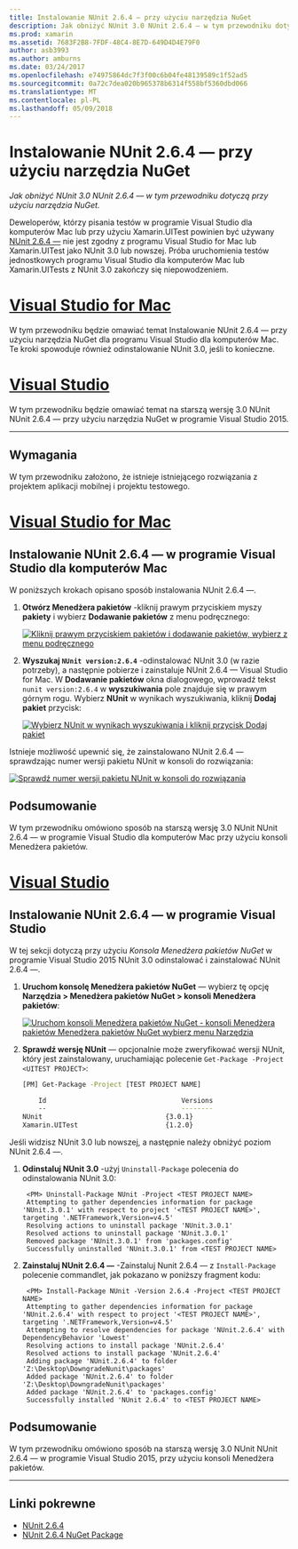 ```yaml
---
title: Instalowanie NUnit 2.6.4 — przy użyciu narzędzia NuGet
description: Jak obniżyć NUnit 3.0 NUnit 2.6.4 — w tym przewodniku dotyczą przy użyciu narzędzia NuGet.
ms.prod: xamarin
ms.assetid: 7683F2B8-7FDF-48C4-8E7D-649D4D4E79F0
author: asb3993
ms.author: amburns
ms.date: 03/24/2017
ms.openlocfilehash: e74975864dc7f3f00c6b04fe48139589c1f52ad5
ms.sourcegitcommit: 0a72c7dea020b965378b6314f558bf5360dbd066
ms.translationtype: MT
ms.contentlocale: pl-PL
ms.lasthandoff: 05/09/2018
---
```

# <a name="installing-nunit-264-using-nuget"></a>Instalowanie NUnit 2.6.4 — przy użyciu narzędzia NuGet

_Jak obniżyć NUnit 3.0 NUnit 2.6.4 — w tym przewodniku dotyczą przy użyciu narzędzia NuGet._

Deweloperów, którzy pisania testów w programie Visual Studio dla komputerów Mac lub przy użyciu Xamarin.UITest powinien być używany [NUnit 2.6.4 —](http://nunit.org/index.php?p=docHome&r=2.6.4) nie jest zgodny z programu Visual Studio for Mac lub Xamarin.UITest jako NUnit 3.0 lub nowszej. Próba uruchomienia testów jednostkowych programu Visual Studio dla komputerów Mac lub Xamarin.UITests z NUnit 3.0 zakończy się niepowodzeniem.

# <a name="visual-studio-for-mactabvsmac"></a>[Visual Studio for Mac](#tab/vsmac)

W tym przewodniku będzie omawiać temat Instalowanie NUnit 2.6.4 — przy użyciu narzędzia NuGet dla programu Visual Studio dla komputerów Mac. Te kroki spowoduje również odinstalowanie NUnit 3.0, jeśli to konieczne.

# <a name="visual-studiotabvswin"></a>[Visual Studio](#tab/vswin)

W tym przewodniku będzie omawiać temat na starszą wersję 3.0 NUnit NUnit 2.6.4 — przy użyciu narzędzia NuGet w programie Visual Studio 2015.

-----

## <a name="requirements"></a>Wymagania

W tym przewodniku założono, że istnieje istniejącego rozwiązania z projektem aplikacji mobilnej i projektu testowego.

# <a name="visual-studio-for-mactabvsmac"></a>[Visual Studio for Mac](#tab/vsmac)

## <a name="installing-nunit-264-in-visual-studio-for-mac"></a>Instalowanie NUnit 2.6.4 — w programie Visual Studio dla komputerów Mac

W poniższych krokach opisano sposób instalowania NUnit 2.6.4 —.


1. **Otwórz Menedżera pakietów** -kliknij prawym przyciskiem myszy **pakiety** i wybierz **Dodawanie pakietów** z menu podręcznego:

    [![](installing-nunit-using-nuget-images/add-packages-xs.png "Kliknij prawym przyciskiem pakietów i dodawanie pakietów, wybierz z menu podręcznego")](installing-nunit-using-nuget-images/add-packages-xs.png#lightbox)
    
1. **Wyszukaj `NUnit version:2.6.4`**  -odinstalować NUnit 3.0 (w razie potrzeby), a następnie pobierze i zainstaluje NUnit 2.6.4 — Visual Studio for Mac. W **Dodawanie pakietów** okna dialogowego, wprowadź tekst `nunit version:2.6.4` w **wyszukiwania** pole znajduje się w prawym górnym rogu. Wybierz **NUnit** w wynikach wyszukiwania, kliknij **Dodaj pakiet** przycisk:

    [![](installing-nunit-using-nuget-images/nunit-search-xs.png "Wybierz NUnit w wynikach wyszukiwania i kliknij przycisk Dodaj pakiet")](installing-nunit-using-nuget-images/nunit-search-xs.png#lightbox)


Istnieje możliwość upewnić się, że zainstalowano NUnit 2.6.4 — sprawdzając numer wersji pakietu NUnit w konsoli do rozwiązania:

[![](installing-nunit-using-nuget-images/nunit-2-6-4-installed.png "Sprawdź numer wersji pakietu NUnit w konsoli do rozwiązania")](installing-nunit-using-nuget-images/nunit-2-6-4-installed.png#lightbox)

## <a name="summary"></a>Podsumowanie

W tym przewodniku omówiono sposób na starszą wersję 3.0 NUnit NUnit 2.6.4 — w programie Visual Studio dla komputerów Mac przy użyciu konsoli Menedżera pakietów.


# <a name="visual-studiotabvswin"></a>[Visual Studio](#tab/vswin)

## <a name="installing-nunit-264-in-visual-studio"></a>Instalowanie NUnit 2.6.4 — w programie Visual Studio

W tej sekcji dotyczą przy użyciu _Konsola Menedżera pakietów NuGet_ w programie Visual Studio 2015 NUnit 3.0 odinstalować i zainstalować NUnit 2.6.4 —.


1. **Uruchom konsolę Menedżera pakietów NuGet** — wybierz tę opcję **Narzędzia > Menedżera pakietów NuGet > konsoli Menedżera pakietów**:

    [![](installing-nunit-using-nuget-images/package-manager-console.png "Uruchom konsoli Menedżera pakietów NuGet - konsoli Menedżera pakietów Menedżera pakietów NuGet wybierz menu Narzędzia")](installing-nunit-using-nuget-images/package-manager-console.png#lightbox)
    
1. **Sprawdź wersję NUnit** — opcjonalnie może zweryfikować wersji NUnit, który jest zainstalowany, uruchamiając polecenie `Get-Package -Project <UITEST PROJECT>`:

    ```bash
    [PM] Get-Package -Project [TEST PROJECT NAME]
    
        Id                                  Versions                                 ProjectName
        --                                  --------                                 -----------
    NUnit                               {3.0.1}                                  [TEST PROJECT NAME]
    Xamarin.UITest                      {1.2.0}                                  [TEST PROJECT NAME]
    ```

Jeśli widzisz NUnit 3.0 lub nowszej, a następnie należy obniżyć poziom NUnit 2.6.4 —.

1. **Odinstaluj NUnit 3.0** -użyj `Uninstall-Package` polecenia do odinstalowania NUnit 3.0:

        <PM> Uninstall-Package NUnit -Project <TEST PROJECT NAME>
        Attempting to gather dependencies information for package 'NUnit.3.0.1' with respect to project '<TEST PROJECT NAME>', targeting '.NETFramework,Version=v4.5'
        Resolving actions to uninstall package 'NUnit.3.0.1'
        Resolved actions to uninstall package 'NUnit.3.0.1'
        Removed package 'NUnit.3.0.1' from 'packages.config'
        Successfully uninstalled 'NUnit.3.0.1' from <TEST PROJECT NAME>

1. **Zainstaluj NUnit 2.6.4 —** -Zainstaluj Nunit 2.6.4 — z `Install-Package` polecenie commandlet, jak pokazano w poniższy fragment kodu:

        <PM> Install-Package NUnit -Version 2.6.4 -Project <TEST PROJECT NAME>
        Attempting to gather dependencies information for package 'NUnit.2.6.4' with respect to project '<TEST PROJECT NAME>', targeting '.NETFramework,Version=v4.5'
        Attempting to resolve dependencies for package 'NUnit.2.6.4' with DependencyBehavior 'Lowest'
        Resolving actions to install package 'NUnit.2.6.4'
        Resolved actions to install package 'NUnit.2.6.4'
        Adding package 'NUnit.2.6.4' to folder 'Z:\Desktop\DowngradeNunit\packages'
        Added package 'NUnit.2.6.4' to folder 'Z:\Desktop\DowngradeNunit\packages'
        Added package 'NUnit.2.6.4' to 'packages.config'
        Successfully installed 'NUnit 2.6.4' to <TEST PROJECT NAME>
    
## <a name="summary"></a>Podsumowanie

W tym przewodniku omówiono sposób na starszą wersję 3.0 NUnit NUnit 2.6.4 — w programie Visual Studio 2015, przy użyciu konsoli Menedżera pakietów.

-----

## <a name="related-links"></a>Linki pokrewne

- [NUnit 2.6.4](http://nunit.org/index.php?p=docHome&r=2.6.4)
- [NUnit 2.6.4 NuGet Package](https://www.nuget.org/packages/NUnit/2.6.4)
